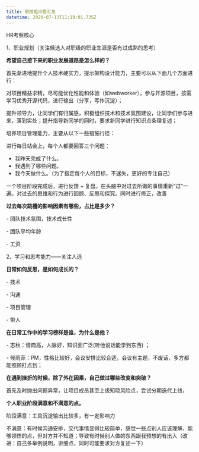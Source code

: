 ```yaml
---
title: 软技能问答汇总
datetime: 2020-07-13T11:19:01.735Z
---
```

HR考察核心

1、职业规划（关注候选人对职级的职业生涯是否有过成熟的思考）

**希望自己接下来的职业发展道路是怎么样的？**

首先渐进地提升个人技术硬实力，提示架构设计能力，主要可以从下面几个方面进行：

对项目精益求精，尽可能优化性能和体验（如webworker），参与开源项目，按需学习优秀开源代码，进行输出（分享，写作沉淀）；

提升领导力，让同学们有归属感，积极组织技术和技术氛围建设，让同学们参与进来，落到实处；提升指导新同学的同时，要求新同学进行知识点条理复述；

培养项目管理能力，主要从以下一些措施行径：

进行每日站会上，每个人都要回答三个问题：

* 我昨天完成了什么。
* 我遇到了哪些问题。
* 我今天做什么。（为了指定每个人的目标，不迷失，更好的专注自己）

一个项目阶段完成后，进行反馈 + 复盘。在头脑中对过去所做的事情重新“过”一遍。对过去的思维和行为进行回顾、反思和探究。同时进行修正，改善


**过去每次跳槽的影响因素有哪些，占比是多少？**

\- 团队技术氛围，技术成长性

\- 团队平均年龄

\- 工资


2、学习和思考能力——关注人选

**日常如何反思，是如何成长的？**

\- 技术

\- 沟通

\- 项目管理

\- 带人



**在日常工作中的学习榜样是谁，为什么是他？**

\- 志秋：情商高，人脉好，知识面广泛(听他说话能学到东西) ；

\- 候雨菲：PM，性格比较好，会议安排比较合适，会议有主题，不废话，多方都能照顾打点到；


**在遇到挫折的时候，除了外在因素，自己做过哪些改变和突破？**

首先及时抛出问题异常，让项目成员甚至上级知晓风险点，尝试分期迭代上线，


**个人职业阶段满意和不满意的点。**

阶段满意：工具沉淀输出比较多，有一定影响力

不满意：有时候沟通安排，交代事情显得比较简单，感觉一些点别人应该理解，能够领悟的点，但对方并不知道；导致有时候别人做的东西跟我预想的有出入（改进：自己多举例说明，讲细点，同时可能要求对方复述一下）
